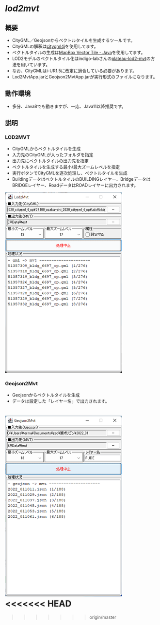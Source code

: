 # *lod2mvt*
## 概要
- CityGML／Geojsonからベクトルタイルを生成するツールです。
- CityGMLの解釈は[citygml4j](https://github.com/citygml4j)を使用してます。
- ベクトルタイルの生成は[MapBox Vector Tile - Java](https://github.com/wdtinc/mapbox-vector-tile-java)を使用してます。
- LOD2モデルのベクトルタイル化はindigo-labさんの[plateau-lod2-mvt](https://github.com/indigo-lab/plateau-lod2-mvt)の方法を用いています。
- なお、CityGMLはi-UR1.5に改定に適合している必要があります。
- Lod2MvtApp.jarとGeojson2MvtApp.jarが実行形式のファイルになります。

## 動作環境
- 多分、Java8でも動きますが、一応、Java11以降推奨です。

## 説明
### LOD2MVT
- CityGMLからベクトルタイルを生成
- 入力先のCityGMLが入ったフォルダを指定
- 出力先にベクトルタイルの出力先を指定
- ベクトルタイルを生成する最小/最大ズームレベルを指定
- 実行ボタンでCityGMLを逐次処理し、ベクトルタイルを生成
- BuildingデータはベクトルタイルのBUILDINGレイヤー、BridgeデータはBRIDGEレイヤー、RoadデータはROADレイヤーに出力されます。

![LOD2MVT](/images/lod2mvy.png)

### Geojson2Mvt
- Geojsonからベクトルタイルを生成
- データは設定した「レイヤー名」で出力されます。

![LOD2MVT](/images/geojson2mvt.png)
<<<<<<< HEAD
=======


>>>>>>> origin/master
